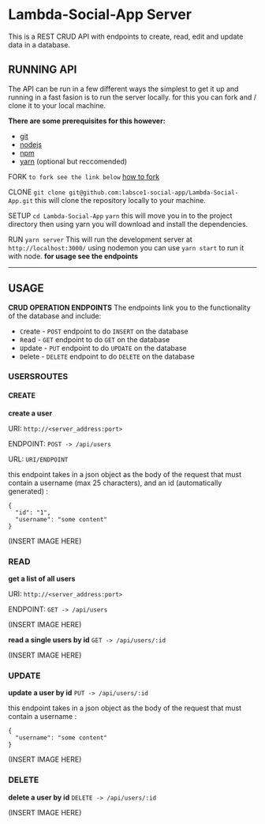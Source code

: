 # Lambda-Social-App Server

This is a REST CRUD API with endpoints to create, read, edit and update data in a database.

## RUNNING API

The API can be run in a few different ways the simplest to get it up and running in a fast fasion is to run the server locally. for this you can fork and / clone it to your local machine.

**There are some prerequisites for this however:**

- [git](https://www.linode.com/docs/development/version-control/how-to-install-git-on-linux-mac-and-windows/)
- [nodejs](https://nodejs.org/en/download/)
- [npm](https://docs.npmjs.com/getting-started/installing-node)
- [yarn](https://yarnpkg.com/lang/en/docs/install/#windows-stable) (optional but reccomended)

FORK
`to fork see the link below`
[how to fork](https://help.github.com/articles/fork-a-repo/)

CLONE
`git clone git@github.com:labsce1-social-app/Lambda-Social-App.git`
this will clone the repository locally to your machine.

SETUP
`cd Lambda-Social-App`
`yarn`
this will move you in to the project directory then using yarn you will download and install the dependencies.

RUN
`yarn server`
This will run the development server at `http://localhost:3000/` using nodemon
you can use `yarn start` to run it with node. **for usage see the endpoints**

---

## USAGE

**CRUD OPERATION ENDPOINTS**
The endpoints link you to the functionality of the database and include:

- `C`reate - `POST` endpoint to do `INSERT` on the database
- `R`ead - `GET` endpoint to do `GET` on the database
- `U`pdate - `PUT` endpoint to do `UPDATE` on the database
- `D`elete - `DELETE` endpoint to do `DELETE` on the database

### USERSROUTES

#### CREATE

**create a user**

URI: `http://<server_address:port>`

ENDPOINT: `POST -> /api/users`

URL: `URI/ENDPOINT`

this endpoint takes in a json object as the body of the request that must contain a username (max 25 characters), and an id (automatically generated) :

```
{
  "id": "1",
  "username": "some content"
}
```

(INSERT IMAGE HERE)

### READ

**get a list of all users**

URI: `http://<server_address:port>`

ENDPOINT: `GET -> /api/users`

(INSERT IMAGE HERE)

**read a single users by id**
`GET -> /api/users/:id`

(INSERT IMAGE HERE)

### UPDATE

**update a user by id**
`PUT -> /api/users/:id`

this endpoint takes in a json object as the body of the request that must contain a username :

```
{
  "username": "some content"
}
```

(INSERT IMAGE HERE)

### DELETE

**delete a user by id**
`DELETE -> /api/users/:id`

(INSERT IMAGE HERE)


